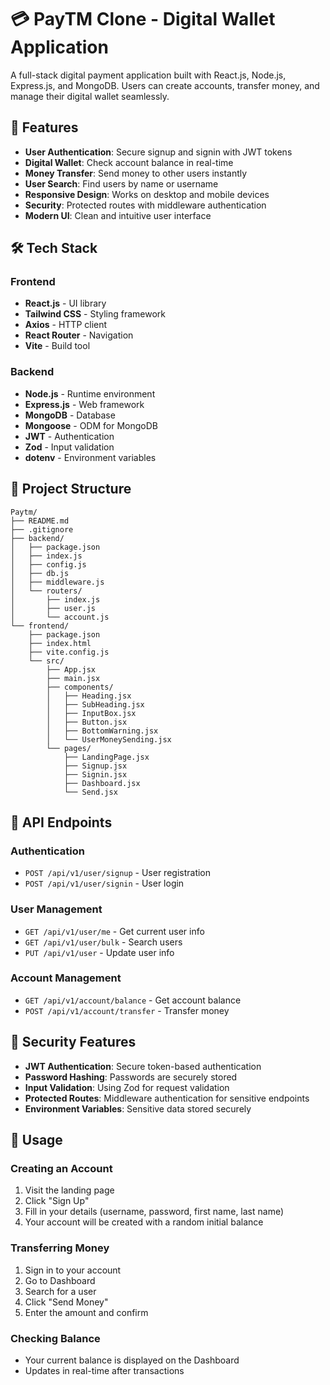 # 💳 PayTM Clone - Digital Wallet Application

A full-stack digital payment application built with React.js, Node.js, Express.js, and MongoDB. Users can create accounts, transfer money, and manage their digital wallet seamlessly.

## 🚀 Features

- **User Authentication**: Secure signup and signin with JWT tokens
- **Digital Wallet**: Check account balance in real-time
- **Money Transfer**: Send money to other users instantly
- **User Search**: Find users by name or username
- **Responsive Design**: Works on desktop and mobile devices
- **Security**: Protected routes with middleware authentication
- **Modern UI**: Clean and intuitive user interface

## 🛠️ Tech Stack

### Frontend
- **React.js** - UI library
- **Tailwind CSS** - Styling framework
- **Axios** - HTTP client
- **React Router** - Navigation
- **Vite** - Build tool

### Backend
- **Node.js** - Runtime environment
- **Express.js** - Web framework
- **MongoDB** - Database
- **Mongoose** - ODM for MongoDB
- **JWT** - Authentication
- **Zod** - Input validation
- **dotenv** - Environment variables

## 📁 Project Structure

```
Paytm/
├── README.md
├── .gitignore
├── backend/
│   ├── package.json
│   ├── index.js
│   ├── config.js
│   ├── db.js
│   ├── middleware.js
│   └── routers/
│       ├── index.js
│       ├── user.js
│       └── account.js
└── frontend/
    ├── package.json
    ├── index.html
    ├── vite.config.js
    └── src/
        ├── App.jsx
        ├── main.jsx
        ├── components/
        │   ├── Heading.jsx
        │   ├── SubHeading.jsx
        │   ├── InputBox.jsx
        │   ├── Button.jsx
        │   ├── BottomWarning.jsx
        │   └── UserMoneySending.jsx
        └── pages/
            ├── LandingPage.jsx
            ├── Signup.jsx
            ├── Signin.jsx
            ├── Dashboard.jsx
            └── Send.jsx
```









## 📱 API Endpoints

### Authentication
- `POST /api/v1/user/signup` - User registration
- `POST /api/v1/user/signin` - User login

### User Management
- `GET /api/v1/user/me` - Get current user info
- `GET /api/v1/user/bulk` - Search users
- `PUT /api/v1/user` - Update user info

### Account Management
- `GET /api/v1/account/balance` - Get account balance
- `POST /api/v1/account/transfer` - Transfer money

## 🔐 Security Features

- **JWT Authentication**: Secure token-based authentication
- **Password Hashing**: Passwords are securely stored
- **Input Validation**: Using Zod for request validation
- **Protected Routes**: Middleware authentication for sensitive endpoints
- **Environment Variables**: Sensitive data stored securely

## 🎯 Usage

### Creating an Account
1. Visit the landing page
2. Click "Sign Up"
3. Fill in your details (username, password, first name, last name)
4. Your account will be created with a random initial balance

### Transferring Money
1. Sign in to your account
2. Go to Dashboard
3. Search for a user
4. Click "Send Money"
5. Enter the amount and confirm

### Checking Balance
- Your current balance is displayed on the Dashboard
- Updates in real-time after transactions




